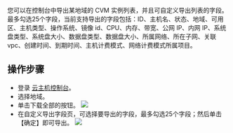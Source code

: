 
您可以在控制台中导出某地域的 CVM 实例列表，并且可自定义导出列表的字段。最多勾选25个字段，当前支持导出的字段包括：ID、主机名、状态、地域、可用区、主机类型、操作系统、镜像 id、CPU、内存、带宽、公网 IP、内网 IP、系统盘类型、系统盘大小、数据盘类型、数据盘大小、所属网络、所在子网、关联 vpc、创建时间、到期时间、主机计费模式、网络计费模式所属项目。

## 操作步骤

- 登录 [云主机控制台](https://console.cloud.tencent.com/cvm/index)。
- 选择地域。
- 单击下载全部的按钮。
![](https://main.qcloudimg.com/raw/3793cbb5161e72623e155ed66821c156.png)
- 在自定义导出字段页，可选择要导出的字段，最多勾选25个字段；然后单击【确定】即可导出。
![](https://main.qcloudimg.com/raw/901d079fe3d99341f333a1dfafd36a97.png)
